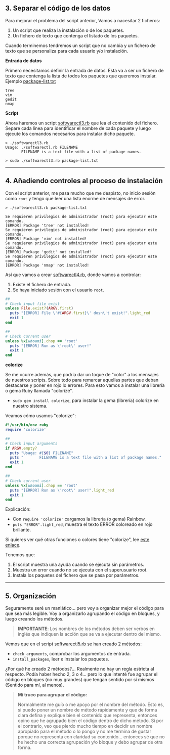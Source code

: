 
## 3. Separar el código de los datos

Para mejorar el problema del script anterior, Vamos a nacesitar 2 ficheros:
1. Un script que realiza la instalación o de los paquetes.
2. Un fichero de texto que contenga el listado de los paquetes.

Cuando terminemos tendremos un script que no cambia y un fichero de texto que se personaliza para cada usuario y/o instalación.

**Entrada de datos**

Primero necesitamos definir la entrada de datos. Esta va a ser un fichero de texto que contenga la lista de todos los paquetes que queremos instalar. Ejemplo [package-list.txt](example/package-list.txt)

```
tree
vim
gedit
nmap
```

**Script**

Ahora haremos un script [softwarectl3.rb](example/softwarectl3.rb) que lea el contenido del fichero. Separe cada línea para identificar el nombre de cada paquete y luego ejecute los comandos necesarios para instalar dicho paquete.

```
> ./softwarectl3.rb                                 
Usage: ./softwarectl.rb FILENAME
       FILENAME is a text file with a list of package names.

> sudo ./softwarectl3.rb package-list.txt
```

---
## 4. Añadiendo controles al proceso de instalación

Con el script anterior, me pasa mucho que me despisto, no inicio sesión como `root` y tengo que leer una lista enorme de mensajes de error.

```
> ./softwarectl3.rb package-list.txt

Se requieren privilegios de administrador (root) para ejecutar este comando.
[ERROR] Package 'tree' not installed!
Se requieren privilegios de administrador (root) para ejecutar este comando.
[ERROR] Package 'vim' not installed!
Se requieren privilegios de administrador (root) para ejecutar este comando.
[ERROR] Package 'gedit' not installed!
Se requieren privilegios de administrador (root) para ejecutar este comando.
[ERROR] Package 'nmap' not installed!
```

Así que vamos a crear [softwarectl4.rb](example/softwarectl4.rb), donde vamos a controlar:
1. Existe el fichero de entrada.
2. Se haya iniciado sesión con el usuario `root`.


```ruby
##
# Check input file exist
unless File.exist?(ARGV.first)
  puts "[ERROR] File \'#{ARGV.first}\' dosn\'t exist!".light_red
  exit 1
end

##
# Check current user
unless %x[whoami].chop == 'root'
  puts "[ERROR] Run as \'root\' user!"
  exit 1
end
```

**colorize**

Se me ocurre además, que podría dar un toque de "color" a los mensajes de nuestros scripts. Sobre todo para remarcar aquellas partes que deban destacarse y poner en rojo lo errores. Para esto vamos a instalar una librería o gema Ruby llamada "colorize".

* `sudo gem install colorize`, para instalar la gema (librería) colorize en nuestro sistema.

Veamos cómo usamos "colorize":

```ruby
#!/usr/bin/env ruby
require 'colorize'

##
# Check input arguments
if ARGV.empty?
  puts "Usage: #{$0} FILENAME"
  puts "       FILENAME is a text file with a list of package names."
  exit 1
end

##
# Check current user
unless %x[whoami].chop == 'root'
  puts "[ERROR] Run as \'root\' user!".light_red
  exit 1
end
```

Explicación:
* Con `require 'colorize'` cargamos la librería (o gema) Rainbow.
* `puts "ERROR".light_red`, muestra el texto ERROR coloreado en rojo brillante.

Si quieres ver qué otras funciones o colores tiene "colorize", lee [este enlace](https://github.com/fazibear/colorize).

Tenemos que:
1. El script muestra una ayuda cuando se ejecuta sin parámetros.
2. Muestra un error cuando no se ejecuta con el superusuario root.
3. Instala los paquetes del fichero que se pasa por parámetros.

---
## 5. Organización

Seguramente seré un maniático... pero voy a organizar mejor el código para que sea más legible. Voy a organizarlo agrupando el código en bloques, y luego creando los métodos.

> **IMPORTANTE**: Los nombres de los métodos deben ser verbos en inglés que indiquen la acción que se va a ejecutar dentro del mismo.

Vemos que en el script [softwarectl5.rb](example/softwarectl5.rb) se han creado 2 métodos:
* `check_arguments`, comprobar los argumentos de entrada.
* `install_packages`, leer e instalar los paquetes.

¿Por qué he creado 2 métodos?... Realmente no hay un regla estricta al respecto. Podía haber hecho 2, 3 o 4... pero lo que intenté fue agrupar el código en bloques (no muy grandes) que tengan sentido por sí mismos (Sentido para mí, al menos).

> **Mi truco para agrupar el código:**
>
> Normalmente me guío o me apoyo por el nombre del método. Esto es, si puedo poner un nombre de método rápidamente y que de forma clara defina y explique bien el contenido que representa, entonces opino que he agrupado bien el código dentro de dicho método. Si por el contrario, veo que pierdo mucho tiempo en decidir un nombre apropiado para el método o lo pongo y no me termina de gustar porque no representa con claridad su contenido... entonces sé que no he hecho una correcta agrupación y/o bloque y debo agrupar de otra forma.
